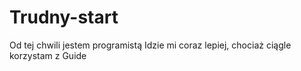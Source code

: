 # Trudny-start
Od tej chwili jestem programistą
Idzie mi coraz lepiej, chociaż ciągle korzystam z Guide
